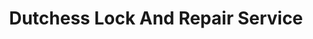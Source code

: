---
title: "Dutchess Lock And Repair Service"
url: /poughkeepsie/dutchess-lock-and-repair-service/
shop: locksmith
---
